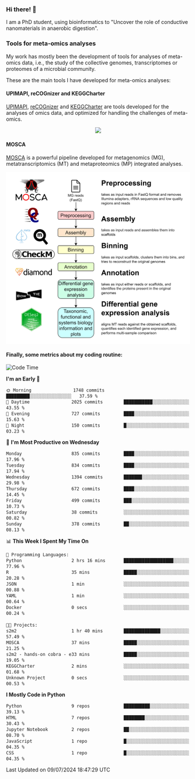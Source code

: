 ### Hi there! 👋

I am a PhD student, using bioinformatics to "Uncover the role of conductive nanomaterials in anaerobic digestion".

### Tools for meta-omics analyses

My work has mostly been the development of tools for analyses of meta-omics data, i.e., the study of the collective genomes, transcriptomes or proteomes of a microbial community.

These are the main tools I have developed for meta-omics analyses:

#### UPIMAPI, reCOGnizer and KEGGCharter

[UPIMAPI](https://github.com/iquasere/UPIMAPI), [reCOGnizer](https://github.com/iquasere/reCOGnizer) and [KEGGCharter](https://github.com/iquasere/KEGGCharter) are tools developed for the analyses of omics data, and optimized for handling the challenges of meta-omics.

<p align="center">
    <img src="assets/annotation_paper.png">
</p>

#### MOSCA

[MOSCA](https://github.com/iquasere/MOSCA) is a powerful pipeline developed for metagenomics (MG), metatranscriptomics (MT) and metaproteomics (MP) integrated analyses.

<p align="center">
    <img src="assets/mosca_workflow.png" align="center" width="700">
</p>


#### Finally, some metrics about my coding routine:

<!--START_SECTION:waka-->
![Code Time](http://img.shields.io/badge/Code%20Time-844%20hrs%2052%20mins-blue)

**I'm an Early 🐤** 

```text
🌞 Morning                1748 commits        █████████░░░░░░░░░░░░░░░░   37.59 % 
🌆 Daytime                2025 commits        ███████████░░░░░░░░░░░░░░   43.55 % 
🌃 Evening                727 commits         ████░░░░░░░░░░░░░░░░░░░░░   15.63 % 
🌙 Night                  150 commits         █░░░░░░░░░░░░░░░░░░░░░░░░   03.23 % 
```
📅 **I'm Most Productive on Wednesday** 

```text
Monday                   835 commits         ████░░░░░░░░░░░░░░░░░░░░░   17.96 % 
Tuesday                  834 commits         ████░░░░░░░░░░░░░░░░░░░░░   17.94 % 
Wednesday                1394 commits        ███████░░░░░░░░░░░░░░░░░░   29.98 % 
Thursday                 672 commits         ████░░░░░░░░░░░░░░░░░░░░░   14.45 % 
Friday                   499 commits         ███░░░░░░░░░░░░░░░░░░░░░░   10.73 % 
Saturday                 38 commits          ░░░░░░░░░░░░░░░░░░░░░░░░░   00.82 % 
Sunday                   378 commits         ██░░░░░░░░░░░░░░░░░░░░░░░   08.13 % 
```


📊 **This Week I Spent My Time On** 

```text
💬 Programming Languages: 
Python                   2 hrs 16 mins       ███████████████████░░░░░░   77.96 % 
R                        35 mins             █████░░░░░░░░░░░░░░░░░░░░   20.28 % 
JSON                     1 min               ░░░░░░░░░░░░░░░░░░░░░░░░░   00.88 % 
YAML                     1 min               ░░░░░░░░░░░░░░░░░░░░░░░░░   00.64 % 
Docker                   0 secs              ░░░░░░░░░░░░░░░░░░░░░░░░░   00.24 % 

🐱‍💻 Projects: 
s2m2                     1 hr 40 mins        ██████████████░░░░░░░░░░░   57.49 % 
MOSCA                    37 mins             █████░░░░░░░░░░░░░░░░░░░░   21.25 % 
s2m2 - hands-on cobra - e33 mins             █████░░░░░░░░░░░░░░░░░░░░   19.05 % 
KEGGCharter              2 mins              ░░░░░░░░░░░░░░░░░░░░░░░░░   01.68 % 
Unknown Project          0 secs              ░░░░░░░░░░░░░░░░░░░░░░░░░   00.53 % 
```

**I Mostly Code in Python** 

```text
Python                   9 repos             ██████████░░░░░░░░░░░░░░░   39.13 % 
HTML                     7 repos             ████████░░░░░░░░░░░░░░░░░   30.43 % 
Jupyter Notebook         2 repos             ██░░░░░░░░░░░░░░░░░░░░░░░   08.70 % 
JavaScript               1 repo              █░░░░░░░░░░░░░░░░░░░░░░░░   04.35 % 
CSS                      1 repo              █░░░░░░░░░░░░░░░░░░░░░░░░   04.35 % 
```




 Last Updated on 09/07/2024 18:47:29 UTC
<!--END_SECTION:waka-->
